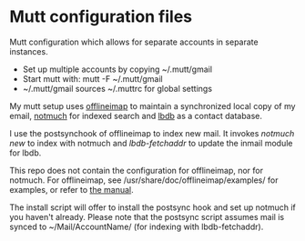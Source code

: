 Mutt configuration files
========================

Mutt configuration which allows for separate accounts in separate instances.

* Set up multiple accounts by copying ~/.mutt/gmail
* Start mutt with: mutt -F ~/.mutt/gmail
* ~/.mutt/gmail sources ~/.muttrc for global settings

My mutt setup uses [offlineimap](http://offlineimap.org/) to maintain a
synchronized local copy of my email, [notmuch](http://notmuchmail.org) for
indexed search and [lbdb](http://www.spinnaker.de/lbdb/) as a contact database.

I use the postsynchook of offlineimap to index new mail. It invokes _notmuch
new_ to index with notmuch and _lbdb-fetchaddr_ to update the inmail module for
lbdb.

This repo does not contain the configuration for offlineimap, nor for notmuch.
For offlineimap, see /usr/share/doc/offlineimap/examples/ for examples, or refer
to [the manual](http://docs.offlineimap.org/en/latest/MANUAL.html#imap-using-name-translations).

The install script will offer to install the postsync hook and set up notmuch if
you haven't already. Please note that the postsync script assumes mail is synced
to ~/Mail/AccountName/ (for indexing with lbdb-fetchaddr).

